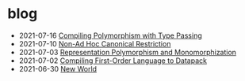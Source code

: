 # blog

- 2021-07-16 [Compiling Polymorphism with Type Passing](https://github.com/intsuc/blog/blob/main/articles/2021-07-16.md)
- 2021-07-10 [Non-Ad Hoc Canonical Restriction](https://github.com/intsuc/blog/blob/main/articles/2021-07-10.md)
- 2021-07-03 [Representation Polymorphism and Monomorphization](https://github.com/intsuc/blog/blob/main/articles/2021-07-03.md)
- 2021-07-02 [Compiling First-Order Language to Datapack](https://github.com/intsuc/blog/blob/main/articles/2021-07-02.md)
- 2021-06-30 [New World](https://github.com/intsuc/blog/blob/main/articles/2021-06-30.md)
